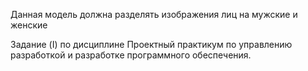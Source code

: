 Данная модель должна разделять изображения лиц на мужские и женские

Задание (I) по дисциплине Проектный практикум по управлению разработкой и разработке программного обеспечения.
